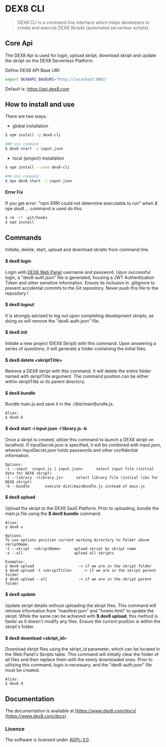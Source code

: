 # DEX8 CLI
> DEX8 CLI is a command line interface which helps developers to create and execute DEX8 Skripts (automated serverless scripts).


## Core Api
The DEX8 Api is used for login, upload skript, download skript and update the skript on the DEX8 Serverless Platform.

Define DEX8 API Base URI:
```bash
export DEX8API_BASEURI="http://localhost:8001"
```
Default is: https://api.dex8.com


## How to install and use
There are two ways:

- global installation

```bash
$ npm install -g dex8-cli

### Use command
$ dex8 start -i input.json
```

- local (project) installation
```bash
$ npm install --save dex8-cli

### Use command
$ npx dex8 start -i input.json
```


#### Error Fix
If you get error: "npm ERR! could not determine executable to run" when *$ npx dex8 ...* command is used do this:
```bash
$ rm -rf .git/hooks
$ npm install
```


## Commands
Initiate, delete, start, upload and download skripts from command line.


#### $ dex8 login
Login with [DEX8 Web Panel](https:panel.dex8.com) username and password. Upon successful login, a "dex8-auth.json" file is generated, housing a JWT Authentication Token and other sensitive information. Ensure its inclusion in .gitignore to prevent accidental commits to the Git repository. Never push this file to the repository !


#### $ dex8 logout
It is strongly advised to log out upon completing development skripts, as doing so will remove the "dex8-auth.json" file.


#### $ dex8 init
Initiate a new project (DEX8 Skript) with this command.
Upon answering a series of questions, it will generate a folder containing the initial files.


#### $ dex8 delete &lt;skriptTitle&gt;
Remove a DEX8 skript with this command. It will delete the entire folder named with skriptTitle argument. The command position can be either within skriptTitle or its parent directory.


#### $ dex8 bundle
Bundle main.js and save it in the ./dist/mainBundle.js.
```
Alias:
$ dex8 b
```


#### $ dex8 start -i input.json -l library.js -b
Once a skript is created, utilize this command to launch a DEX8 skript on localhost. If inputSecret.json is specified, it will be combined with input.json, wherein inputSecret.json holds passwords and other confidential information.
```
Options:
-i --input  <input.js | input.json>      select input file (initial data for DEX8 skript)
-l --library  <library.js>      select library file (initial libs for DEX8 skript)
-b --bundle       execute dist/mainBundle.js instead of main.js
```


#### $ dex8 upload
Upload the skript to the DEX8 SaaS Platform. Prior to uploading, bundle the main.js file using the **$ dex8 bundle** command.
```
Alias:
$ dex8 u

Options:
To use options position current working directory to folder above skriptName.
-t --skript  <skriptName>      upload skript by skript name
-a --all                       upload all skripts

Examples:
$ dex8 upload                    -> if we are in the skript folder
$ dex8 upload -t <skriptTitle>     -> if we are in the skript parent folder
$ dex8 upload --all              -> if we are in the skript parent folder
```


#### $ dex8 update
Update skript details without uploading the skript files. This command will retrieve information from "manifest.json" and "howto.html" to update the skript. While the same can be achieved with **$ dex8 upload**, this method is faster as it doesn't modify any files. Ensure the current position is within the skript's folder.


#### $ dex8 download &lt;skript_id&gt;
Download skript files using the skript_id parameter, which can be located in the Web Panel's Skripts table. This command will initially clear the folder of all files and then replace them with the newly downloaded ones. Prior to utilizing this command, login is necessary, and the "dex8-auth.json" file must be created.

```
Alias:
$ dex8 d
```


## Documentation
The documentation is available at [https://www.dex8.com/docs](https://www.dex8.com/docs) .


### Licence
The software is licensed under [AGPL-3.0](./LICENSE) .
